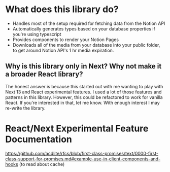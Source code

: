 # What does this library do?

- Handles most of the setup required for fetching data from the Notion API
- Automatically generates types based on your database properties if you're using typescript
- Provides components to render your Notion Pages
- Downloads all of the media from your database into your public folder, to get around Notion API's 1 hr media expiration.

## Why is this library only in Next? Why not make it a broader React library?

The honest answer is because this started out with me wanting to play with Next 13 and React experimental features. I used a lot of those features and patterns in this library. However, this could be refactored to work for vanilla React. If you're interested in that, let me know. With enough interest I may re-write the library.

# React/Next Experimental Feature Documentation

https://github.com/acdlite/rfcs/blob/first-class-promises/text/0000-first-class-support-for-promises.md#example-use-in-client-components-and-hooks (to read about cache)
